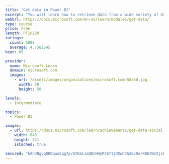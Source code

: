 ```yaml
---
title: "Get data in Power BI"
excerpt: "You will learn how to retrieve data from a wide variety of data sources, including Microsoft Excel, relational databases, and NoSQL data stores. You will also learn how to improve performance while retrieving data."
webUrl: https://docs.microsoft.com/en-us/learn/modules/get-data/
type: course
price: Free
length: PT1H25M
ratings:
  count: 5088
  average: 4.7582545
heat: 69

provider:
  name: Microsoft Learn
  domain: microsoft.com
  images:
    - url: /assets/images/organizations/microsoft.com-50x50.jpg
      width: 50
      height: 50

levels:
  - Intermediate

topics:
  - Power BI

images:
  - url: https://docs.microsoft.com/learn/achievements/get-data-social.png
    width: 643
    height: 321
    isCached: true

secured: "kAnDNgvqOHDqwu5qg7p/GtK6L1aQDcHHyM76TIjDXwhCA26c0arK8btWzXjsD175sS7qACVl49EwApHESQz/KqS+ElnfJ4oOphoRm/nXHMFlW2MqUniPVy3JlfO3PkaN8VYeds6K0/ZkHZJudWHFoEgtr4c2k8uEEtKBsPV35GuxsTDT7MeMd9Rjd5/bhzRfSRAobj2RN/9osW6goyglTlPx2KPJEwoyd/A/srMWowyNHtvoydphgqBab4J//8ld0/p5jymYz4J1IfJYGxsOUHJ/An20Xp7VX2JIMVu+9E9cOqh0CMO3e0VCAKioEbiL6J+0AA5cjNvXxLaJw6chIWi1qsBHyn49KP6FIVglOUoy7DnEs0UHNpxXri2+cKVD7ix1PGqpw/M0bmuJQexDfs13p4xImTB2V6ot7XihUzA=;AR/s/z829eFtYTYy+1OyQA=="
---
```


